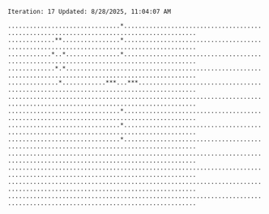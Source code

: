 `Iteration: 17 Updated: 8/28/2025, 11:04:07 AM`
<!-- GOL_START -->
`...............................*..........................................................................................`</br>
`.............**................*..........................................................................................`</br>
`............*..*...............*..........................................................................................`</br>
`.............*.*..........................................................................................................`</br>
`..............*............***...***......................................................................................`</br>
`..........................................................................................................................`</br>
`...............................*..........................................................................................`</br>
`...............................*..........................................................................................`</br>
`...............................*..........................................................................................`</br>
`..........................................................................................................................`</br>
`..........................................................................................................................`</br>
`..........................................................................................................................`</br>
`..........................................................................................................................`</br>
<!-- GOL_END -->
